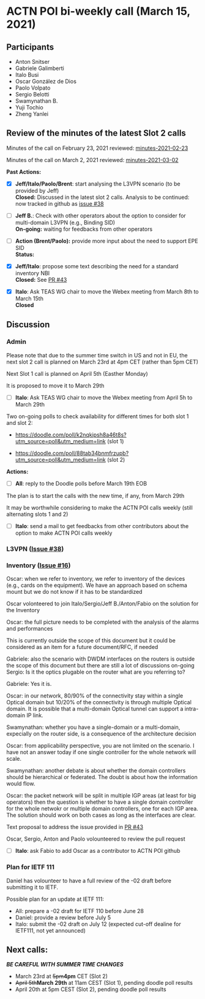 # ACTN POI bi-weekly call (March 15, 2021)

## Participants
- Anton Snitser
- Gabriele Galimberti
- Italo Busi
- Oscar González de Dios
- Paolo Volpato
- Sergio Belotti
- Swamynathan B.
- Yuji Tochio
- Zheng Yanlei

## Review of the minutes of the latest Slot 2 calls

Minutes of the call on February 23, 2021 reviewed: [minutes-2021-02-23](https://github.com/FabioPeruzzini/actn-poi/blob/master/minutes/minutes-2021-02-23.md)

Minutes of the call on March 2, 2021 reviewed: [minutes-2021-03-02](https://github.com/FabioPeruzzini/actn-poi/blob/master/minutes/minutes-2021-03-02.md)

**Past Actions:**

- [x] **Jeff/Italo/Paolo/Brent**: start analysing the L3VPN scenario (to be provided by Jeff)\
__Closed:__ Discussed in the latest slot 2 calls. Analysis to be continued: now tracked in github as [issue #38](https://github.com/FabioPeruzzini/actn-poi/issues/38)

- [ ] __Jeff B.__: Check with other operators about the option to consider for multi-domain L3VPN (e.g., Binding SID)\
__On-going:__ waiting for feedbacks from other operators

- [ ] __Action (Brent/Paolo):__ provide more input about the need to support EPE SID\
__Status:__ 

- [x] **Jeff/Italo**: propose some text describing the need for a standard inventory NBI\
__Closed:__ See [PR #43](https://github.com/FabioPeruzzini/actn-poi/pull/43)

- [x] **Italo**: Ask TEAS WG chair to move the Webex meeting from March 8th to March 15th\
__Closed__ 

## Discussion

### Admin

Please note that due to the summer time switch in US and not in EU, the next slot 2 call is planned on March 23rd at 4pm CET (rather than 5pm CET)

Next Slot 1 call is planned on April 5th (Easther Monday)

It is proposed to move it to March 29th

- [ ] **Italo**: Ask TEAS WG chair to move the Webex meeting from April 5h to March 29th

Two on-going polls to check availability for different times for both slot 1 and slot 2:

- https://doodle.com/poll/k2nqkipsh8a46t8s?utm_source=poll&utm_medium=link (slot 1)

- https://doodle.com/poll/88tab34bnmfrzupb?utm_source=poll&utm_medium=link (slot 2)

**Actions:**

- [ ] **All**: reply to the Doodle polls before March 19th EOB

The plan is to start the calls with the new time, if any, from March 29th

It may be worthwhile considering to make the ACTN POI calls weekly (still alternating slots 1 and 2)

- [ ] **Italo**: send a mail to get feedbacks from other contributors about the option to make ACTN POI calls weekly

### L3VPN ([Issue #38](https://github.com/FabioPeruzzini/actn-poi/issues/38))

### Inventory ([Issue #16](https://github.com/FabioPeruzzini/actn-poi/issues/16))

Oscar: when we refer to inventory, we refer to inventory of the devices (e.g., cards on the equipment). We have an approach based on schema mount but we do not know if it has to be standardized

Oscar volonteered to join Italo/Sergio/Jeff B./Anton/Fabio on the solution for the Inventory

Oscar: the full picture needs to be completed with the analysis of the alarms and performances

This is currently outside the scope of this document but it could be considered as an item for a future document/RFC, if needed

Gabriele: also the scenario with DWDM interfaces on the routers is outside the scope of this document but there are still a lot of discussions on-going
Sergio: Is it the optics plugable on the router what are you referring to?

Gabriele: Yes it is.

Oscar: in our network, 80/90% of the connectivity stay within a single Optical domain but 10/20% of the connectivity is through multiple Optical domain. It is possible that a multi-domain Optical tunnel can support a intra-domain IP link. 

Swamynathan: whether you have a single-domain or a multi-domain, expecially on the router side, is a consequence of the architecture decision

Oscar: from applicability perspective, you are not limited on the scenario. I have not an answer today if one single controller for the whole network will scale.

Swamynathan: another debate is about whether the domain controllers should be hierarchical or federated. The doubt is about how the information would flow.

Oscar: the packet network will be split in multiple IGP areas (at least for big operators) then the question is whether to have a single domain controller for the whole netwokr or multiple domain controllers, one for each IGP area. The solution should work on both cases as long as the interfaces are clear.

Text proposal to address the issue provided in [PR #43](https://github.com/FabioPeruzzini/actn-poi/pull/43)

Oscar, Sergio, Anton and Paolo volounteered to review the pull request

- [ ] **Italo**: ask Fabio to add Oscar as a contributor to ACTN POI github

### Plan for IETF 111

Daniel has volounteer to have a full review of the -02 draft before submitting it to IETF.

Possible plan for an update at IETF 111:
- All: prepare a -02 draft for IETF 110 before June 28
- Daniel: provide a review before July 5
- Italo: submit the -02 draft on July 12 (expected cut-off dealine for IETF111, not yet announced)

## Next calls:

***BE CAREFUL WITH SUMMER TIME CHANGES***

- March 23rd at ~~5pm~~**4pm** CET (Slot 2)
- ~~April 5th~~**March 29th** at 11am CEST (Slot 1), pending doodle poll results
- April 20th at 5pm CEST (Slot 2), pending doodle poll results
